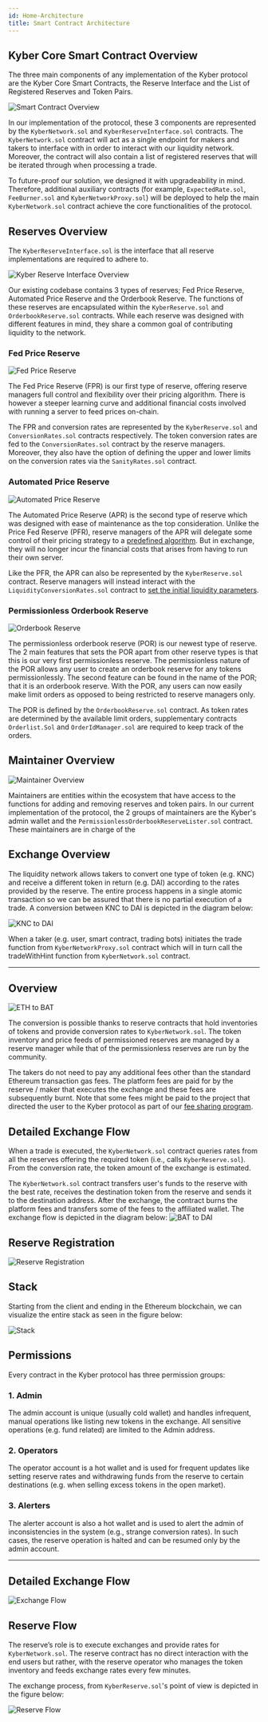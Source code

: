 ```yaml
---
id: Home-Architecture
title: Smart Contract Architecture
---
```

## Kyber Core Smart Contract Overview
The three main components of any implementation of the Kyber protocol are the Kyber Core Smart Contracts, the Reserve Interface and the List of Registered Reserves and Token Pairs. 

![Smart Contract Overview](/uploads/smartcontractoverview.png "Smart Contract Overview")

In our implementation of the protocol, these 3 components are represented by the `KyberNetwork.sol` and `KyberReserveInterface.sol` contracts. The `KyberNetwork.sol` contract will act as a single endpoint for makers and takers to interface with in order to interact with our liquidity network. Moreover, the contract will also contain a list of registered reserves that will be iterated through when processing a trade. 

To future-proof our solution, we designed it with upgradeability in mind. Therefore, additional auxiliary contracts (for example, `ExpectedRate.sol`, `FeeBurner.sol` and `KyberNetworkProxy.sol`) will be deployed to help the main `KyberNetwork.sol` contract achieve the core functionalities of the protocol. 

## Reserves Overview
The `KyberReserveInterface.sol` is the interface that all reserve implementations are required to adhere to. 

![Kyber Reserve Interface Overview](/uploads/kyberreserveinterfaceoverview.png "Kyber Reserve Interface Overview")

Our existing codebase contains 3 types of reserves; Fed Price Reserve, Automated Price Reserve and the Orderbook Reserve. The functions of these reserves are encapsulated within the `KyberReserve.sol` and `OrderbookReserve.sol` contracts. While each reserve was designed with different features in mind, they share a common goal of contributing liquidity to the network. 

### Fed Price Reserve
![Fed Price Reserve](/uploads/fedpricereserve.png "Fed Price Reserve")

The Fed Price Reserve (FPR) is our first type of reserve, offering reserve managers full control and flexibility over their pricing algorithm. There is however a steeper learning curve and additional financial costs involved with running a server to feed prices on-chain.

The FPR and conversion rates are represented by the `KyberReserve.sol` and `ConversionRates.sol` contracts respectively. The token conversion rates are fed to the `ConversionRates.sol` contract by the reserve managers. Moreover, they also have the option of defining the upper and lower limits on the conversion rates via the `SanityRates.sol` contract.

### Automated Price Reserve
![Automated Price Reserve](/uploads/automatedpricereserve.png "Automated Price Reserve")

The Automated Price Reserve (APR) is the second type of reserve which was designed with ease of maintenance as the top consideration. Unlike the Price Fed Reserve (PFR), reserve managers of the APR will delegate some control of their pricing strategy to a [predefined algorithm](https://ipfs.io/ipfs/QmXaBUKx9MJwfT1B2hopqXQYZSK7M6dgTUMFMeSXX7SThj). But in exchange, they will no longer incur the financial costs that arises from having to run their own server.

Like the PFR, the APR can also be represented by the `KyberReserve.sol` contract. Reserve managers will instead interact with the `LiquidityConversionRates.sol` contract to [set the initial liquidity parameters](references-liquidityconversionrates.md#setliquidityparams). 

### Permissionless Orderbook Reserve
![Orderbook Reserve](/uploads/orderbookreserve.png "Orderbook Reserve")

The permissionless orderbook reserve (POR) is our newest type of reserve. The 2 main features that sets the POR apart from other reserve types is that this is our very first permissionless reserve. The permissionless nature of the POR allows any user to create an orderbook reserve for any tokens permissionlessly. The second feature can be found in the name of the POR; that it is an orderbook reserve. With the POR, any users can now easily make limit orders as opposed to being restricted to reserve managers only.

The POR is defined by the `OrderbookReserve.sol` contract. As token rates are determined by the available limit orders, supplementary contracts `Orderlist.Sol` and `OrderIdManager.sol` are required to keep track of the orders. 

## Maintainer Overview
![Maintainer Overview](/uploads/reserveregistration.png "Reserve Registration")

Maintainers are entities within the ecosystem that have access to the functions for adding and removing reserves and token pairs. In our current implementation of the protocol, the 2 groups of maintainers are the Kyber's admin wallet and the `PermissionlessOrderbookReserveLister.sol` contract. These maintainers are in charge of the

## Exchange Overview
The liquidity network allows takers to convert one type of token (e.g. KNC) and receive a different token in return (e.g. DAI) according to the rates provided by the reserve. The entire process happens in a single atomic transaction so we can be assured that there is no partial execution of a trade. A conversion between KNC to DAI is depicted in the diagram below:

![KNC to DAI](/uploads/knctodai.png "KNC to DAI")

When a taker (e.g. user, smart contract, trading bots) initiates the trade function from `KyberNetworkProxy.sol` contract which will in turn call the tradeWithHint function from `KyberNetwork.sol` contract. 




---
## Overview



![ETH to BAT](/uploads/basictokenswap.png "ETH to BAT")

The conversion is possible thanks to reserve contracts that hold inventories of tokens and provide conversion rates to `KyberNetwork.sol`. The token inventory and price feeds of permissioned reserves are managed by a reserve manager while that of the permissionless reserves are run by the community.  

The takers do not need to pay any additional fees other than the standard Ethereum transaction gas fees. The platform fees are paid for by the reserve / maker that executes the exchange and these fees are subsequently burnt. Note that some fees might be paid to the project that directed the user to the Kyber protocol as part of our [fee sharing program](guide-feesharing.md).

## Detailed Exchange Flow

When a trade is executed, the `KyberNetwork.sol` contract queries rates from all the reserves offering the required token (i.e., calls `KyberReserve.sol`). From the conversion rate, the token amount of the exchange is estimated.

The `KyberNetwork.sol` contract transfers user's funds to the reserve with the best rate, receives the destination token from the reserve and sends it to the destination address. After the exchange, the contract burns the platform fees and transfers some of the fees to the affiliated wallet. The exchange flow is depicted in the diagram below:
![BAT to DAI](/uploads/tokentotokenswap.png "BAT to DAI")

## Reserve Registration 

![Reserve Registration](/uploads/reserveregistration.png "Reserve Registration")

## Stack

Starting from the client and ending in the Ethereum blockchain, we can visualize the entire stack as seen in the figure below:

![Stack](/uploads/stack.png "Stack")

## Permissions

Every contract in the Kyber protocol has three permission groups:

### 1. Admin
The admin account is unique (usually cold wallet) and handles infrequent, manual operations like listing new tokens in the exchange. All sensitive operations (e.g. fund related) are limited to the Admin address.

### 2. Operators
The operator account is a hot wallet and is used for frequent updates like setting reserve rates and withdrawing funds from the reserve to certain destinations (e.g. when selling excess tokens in the open market).

### 3. Alerters
The alerter account is also a hot wallet and is used to alert the admin of inconsistencies in the system (e.g., strange conversion rates). In such cases, the reserve operation is halted and can be resumed only by the admin account.






---



## Detailed Exchange Flow



![Exchange Flow](/uploads/high-level-2.png "Exchange Flow")

## Reserve Flow

The reserve’s role is to execute exchanges and provide rates for `KyberNetwork.sol`. The reserve contract has no direct interaction with the end users but rather, with the reserve operator who manages the token inventory and feeds exchange rates every few minutes.

The exchange process, from `KyberReserve.sol`'s point of view is depicted in the figure below:

![Reserve Flow](/uploads/high-level-3.png "Reserve Flow")
